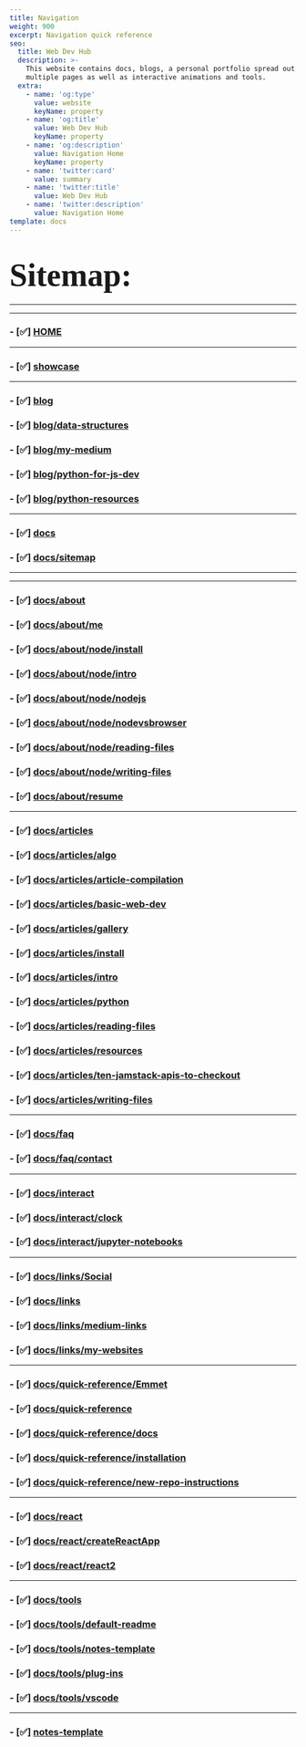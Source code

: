 ```yaml
---
title: Navigation
weight: 900
excerpt: Navigation quick reference
seo:
  title: Web Dev Hub
  description: >-
    This website contains docs, blogs, a personal portfolio spread out across
    multiple pages as well as interactive animations and tools.
  extra:
    - name: 'og:type'
      value: website
      keyName: property
    - name: 'og:title'
      value: Web Dev Hub
      keyName: property
    - name: 'og:description'
      value: Navigation Home
      keyName: property
    - name: 'twitter:card'
      value: summary
    - name: 'twitter:title'
      value: Web Dev Hub
    - name: 'twitter:description'
      value: Navigation Home
template: docs
---
```


# <span style="align-self:center;margin:auto; font-family:Papyrus; font-size:2em;">Sitemap:</span>

---

---

### - [✅] [HOME](https://bgoonz-blog.netlify.app/)

---

### - [✅] [showcase](https://bgoonz-blog.netlify.app/showcase/)

---

### - [✅] [blog](https://bgoonz-blog.netlify.app/blog/)

### - [✅] [blog/data-structures](https://bgoonz-blog.netlify.app/blog/data-structures/)

### - [✅] [blog/my-medium](https://bgoonz-blog.netlify.app/blog/my-medium/)

### - [✅] [blog/python-for-js-dev](https://bgoonz-blog.netlify.app/blog/python-for-js-dev/)

### - [✅] [blog/python-resources](https://bgoonz-blog.netlify.app/blog/python-resources/)

---

### - [✅] [docs](https://bgoonz-blog.netlify.app/docs/)

### - [✅] [docs/sitemap](https://bgoonz-blog.netlify.app/docs/sitemap/)

---

---

### - [✅] [docs/about](https://bgoonz-blog.netlify.app/docs/about/)

### - [✅] [docs/about/me](https://bgoonz-blog.netlify.app/docs/about/me/)

### - [✅] [docs/about/node/install](https://bgoonz-blog.netlify.app/docs/about/node/install/)

### - [✅] [docs/about/node/intro](https://bgoonz-blog.netlify.app/docs/about/node/intro/)

### - [✅] [docs/about/node/nodejs](https://bgoonz-blog.netlify.app/docs/about/node/nodejs/)

### - [✅] [docs/about/node/nodevsbrowser](https://bgoonz-blog.netlify.app/docs/about/node/nodevsbrowser/)

### - [✅] [docs/about/node/reading-files](https://bgoonz-blog.netlify.app/docs/about/node/reading-files/)

### - [✅] [docs/about/node/writing-files](https://bgoonz-blog.netlify.app/docs/about/node/writing-files/)

### - [✅] [docs/about/resume](https://bgoonz-blog.netlify.app/docs/about/resume/)

---

### - [✅] [docs/articles](https://bgoonz-blog.netlify.app/docs/articles/)

### - [✅] [docs/articles/algo](https://bgoonz-blog.netlify.app/docs/articles/algo/)

### - [✅] [docs/articles/article-compilation](https://bgoonz-blog.netlify.app/docs/articles/article-compilation/)

### - [✅] [docs/articles/basic-web-dev](https://bgoonz-blog.netlify.app/docs/articles/basic-web-dev/)

### - [✅] [docs/articles/gallery](https://bgoonz-blog.netlify.app/docs/articles/gallery/)

### - [✅] [docs/articles/install](https://bgoonz-blog.netlify.app/docs/articles/install/)

### - [✅] [docs/articles/intro](https://bgoonz-blog.netlify.app/docs/articles/intro/)

### - [✅] [docs/articles/python](https://bgoonz-blog.netlify.app/docs/articles/python/)

### - [✅] [docs/articles/reading-files](https://bgoonz-blog.netlify.app/docs/articles/reading-files/)

### - [✅] [docs/articles/resources](https://bgoonz-blog.netlify.app/docs/articles/resources/)

### - [✅] [docs/articles/ten-jamstack-apis-to-checkout](https://bgoonz-blog.netlify.app/docs/articles/ten-jamstack-apis-to-checkout/)

### - [✅] [docs/articles/writing-files](https://bgoonz-blog.netlify.app/docs/articles/writing-files/)

---

### - [✅] [docs/faq](https://bgoonz-blog.netlify.app/docs/faq/)

### - [✅] [docs/faq/contact](https://bgoonz-blog.netlify.app/docs/faq/contact/)

---

### - [✅] [docs/interact](https://bgoonz-blog.netlify.app/docs/interact/)

### - [✅] [docs/interact/clock](https://bgoonz-blog.netlify.app/docs/interact/clock/)

### - [✅] [docs/interact/jupyter-notebooks](https://bgoonz-blog.netlify.app/docs/interact/jupyter-notebooks/)

---

### - [✅] [docs/links/Social](https://bgoonz-blog.netlify.app/docs/links/Social/)

### - [✅] [docs/links](https://bgoonz-blog.netlify.app/docs/links/)

### - [✅] [docs/links/medium-links](https://bgoonz-blog.netlify.app/docs/links/medium-links/)

### - [✅] [docs/links/my-websites](https://bgoonz-blog.netlify.app/docs/links/my-websites/)

---

### - [✅] [docs/quick-reference/Emmet](https://bgoonz-blog.netlify.app/docs/quick-reference/Emmet/)

### - [✅] [docs/quick-reference](https://bgoonz-blog.netlify.app/docs/quick-reference/)

### - [✅] [docs/quick-reference/docs](https://bgoonz-blog.netlify.app/docs/quick-reference/docs/)

### - [✅] [docs/quick-reference/installation](https://bgoonz-blog.netlify.app/docs/quick-reference/installation/)

### - [✅] [docs/quick-reference/new-repo-instructions](https://bgoonz-blog.netlify.app/docs/quick-reference/new-repo-instructions/)

---

### - [✅] [docs/react](https://bgoonz-blog.netlify.app/docs/react/)

### - [✅] [docs/react/createReactApp](https://bgoonz-blog.netlify.app/docs/react/createReactApp/)

### - [✅] [docs/react/react2](https://bgoonz-blog.netlify.app/docs/react/react2/)

---

### - [✅] [docs/tools](https://bgoonz-blog.netlify.app/docs/tools/)

### - [✅] [docs/tools/default-readme](https://bgoonz-blog.netlify.app/docs/tools/default-readme/)

### - [✅] [docs/tools/notes-template](https://bgoonz-blog.netlify.app/docs/tools/notes-template/)

### - [✅] [docs/tools/plug-ins](https://bgoonz-blog.netlify.app/docs/tools/plug-ins/)

### - [✅] [docs/tools/vscode](https://bgoonz-blog.netlify.app/docs/tools/vscode/)

---

### - [✅] [notes-template](https://bgoonz-blog.netlify.app/notes-template/)
